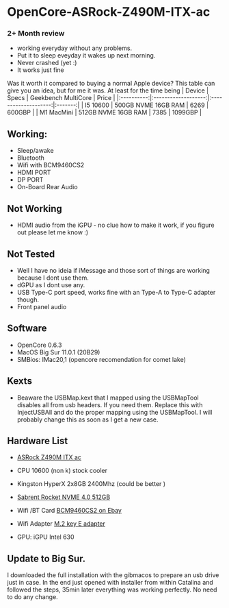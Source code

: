 # OpenCore-ASRock-Z490M-ITX-ac
### 2+ Month review
 - working everyday without any problems.
 - Put it to sleep eveyday it wakes up next morning.
 - Never crashed (yet :)
 - It works just fine

 Was it worth it compared to buying a normal Apple device?
This table can give you an idea, but for me it was. At least for the time being
|   Device   |        Specs        | Geekbench  MultiCore |  Price  |
|:----------:|:-------------------:|:--------------------:|:-------:|
|  I5 10600  | 500GB NVME 16GB RAM |         6269         |  600GBP |
| M1 MacMini | 512GB NVME 16GB RAM |         7385         | 1099GBP |

## Working:
- Sleep/awake
- Bluetooth
- Wifi with BCM9460CS2
- HDMI PORT
- DP PORT
- On-Board Rear Audio

## Not Working
- HDMI audio from the iGPU - no clue how to make it work, if you figure out please let me know :)

## Not Tested

- Well I have no ideia if iMessage and those sort of things are working because I dont use them.
- dGPU as I dont use any.
- USB Type-C port speed, works fine with an Type-A to Type-C adapter though.
- Front panel audio
## Software

- OpenCore 0.6.3
- MacOS Big Sur 11.0.1 (20B29)
- SMBios: IMac20,1 (opencore recomendation for comet lake)

## Kexts

- Beaware the USBMap.kext that I mapped using the USBMapTool disables all from usb headers. If you need them. Replace this with InjectUSBAll and do the proper mapping using the USBMapTool. I will probably change this as soon as I get a new case.

## Hardware List

- [ASRock Z490M ITX ac](https://www.asrock.com/mb/Intel/Z490M-ITXac/index.asp)
- CPU 10600 (non k) stock cooler
- Kingston HyperX 2x8GB 2400Mhz (could be better )
- [Sabrent Rocket NVME 4.0 512GB](https://www.sabrent.com/product/SB-ROCKET-NVMe4-500/500gb-rocket-nvme-pcie-4-0-m-2-2280-internal-ssd-maximum-performance-solid-state-drive/)
- Wifi /BT Card [BCM9460CS2 on Ebay](https://www.ebay.co.uk/sch/i.html?_from=R40&_trksid=p2047675.m570.l1313&_nkw=+Z653-0023&_sacat=0)
- Wifi Adapter [M.2 key E adapter](https://www.amazon.co.uk/gp/product/B07G2Z2SZ6/ref=ppx_yo_dt_b_asin_title_o07_s00?ie=UTF8&psc=1)

- GPU: iGPU Intel 630

## Update to Big Sur.

I downloaded the full installation with the gibmacos to prepare an usb drive just in case. In the end just opened with installer from within Catalina and followed the steps, 35min later everything was working perfectly. No need to do any change.

